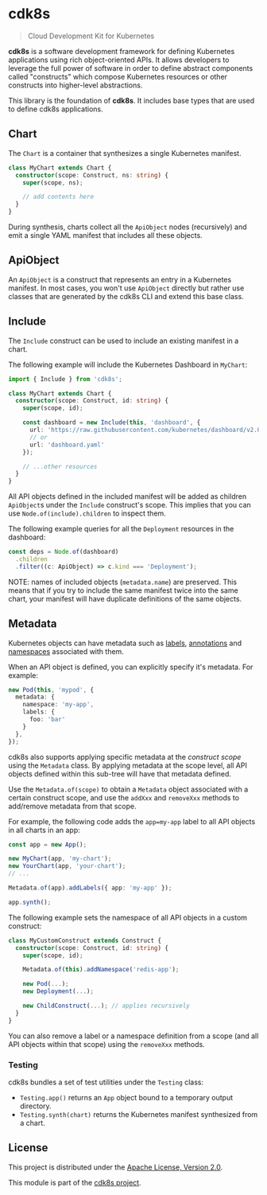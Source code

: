 # cdk8s

> Cloud Development Kit for Kubernetes

**cdk8s** is a software development framework for defining Kubernetes
applications using rich object-oriented APIs. It allows developers to leverage
the full power of software in order to define abstract components called
"constructs" which compose Kubernetes resources or other constructs into
higher-level abstractions.

This library is the foundation of **cdk8s**. It includes base types that are
used to define cdk8s applications.

## Chart

The `Chart` is a container that synthesizes a single Kubernetes manifest.

```ts
class MyChart extends Chart {
  constructor(scope: Construct, ns: string) {
    super(scope, ns);

    // add contents here
  }
}
```

During synthesis, charts collect all the `ApiObject` nodes (recursively) and
emit a single YAML manifest that includes all these objects.

## ApiObject

An `ApiObject` is a construct that represents an entry in a Kubernetes manifest.
In most cases, you won't use `ApiObject` directly but rather use classes that
are generated by the cdk8s CLI and extend this base class.


## Include

The `Include` construct can be used to include an existing manifest in a chart.

The following example will include the Kubernetes Dashboard in `MyChart`:

```ts
import { Include } from 'cdk8s';

class MyChart extends Chart {
  constructor(scope: Construct, id: string) {
    super(scope, id);

    const dashboard = new Include(this, 'dashboard', {
      url: 'https://raw.githubusercontent.com/kubernetes/dashboard/v2.0.0/aio/deploy/recommended.yaml',
      // or
      url: 'dashboard.yaml'
    });

    // ...other resources
  }
}
```

All API objects defined in the included manifest will be added as children
`ApiObject`s under the `Include` construct's scope. This implies that you can
use `Node.of(include).children` to inspect them.

The following example queries for all the `Deployment` resources in the
dashboard:

```ts
const deps = Node.of(dashboard)
  .children
  .filter((c: ApiObject) => c.kind === 'Deployment');
```

NOTE: names of included objects (`metadata.name`) are preserved. This means that
if you try to include the same manifest twice into the same chart, your manifest
will have duplicate definitions of the same objects.

## Metadata

Kubernetes objects can have metadata such as [labels], [annotations] and
[namespaces] associated with them.

[labels]: (https://kubernetes.io/docs/concepts/overview/working-with-objects/labels/)
[annotations]: (https://kubernetes.io/docs/concepts/overview/working-with-objects/annotations/)
[namespaces]: (https://kubernetes.io/docs/concepts/overview/working-with-objects/namespaces/)

When an API object is defined, you can explicitly specify it's metadata. For example:

```ts
new Pod(this, 'mypod', {
  metadata: {
    namespace: 'my-app',
    labels: {
      foo: 'bar'
    }
  },
});
```

cdk8s also supports applying specific metadata at the *construct scope* using
the `Metadata` class. By applying metadata at the scope level, all API objects
defined within this sub-tree will have that metadata defined.

Use the `Metadata.of(scope)` to obtain a `Metadata` object associated with a
certain construct scope, and use the `addXxx` and `removeXxx` methods to
add/remove metadata from that scope.

For example, the following code adds the `app=my-app` label to all API objects
in all charts in an app:

```ts
const app = new App();

new MyChart(app, 'my-chart');
new YourChart(app, 'your-chart');
// ...

Metadata.of(app).addLabels({ app: 'my-app' });

app.synth();
```

The following example sets the namespace of all API objects in a custom construct:

```ts
class MyCustomConstruct extends Construct {
  constructor(scope: Construct, id: string) {
    super(scope, id);

    Metadata.of(this).addNamespace('redis-app');

    new Pod(...);
    new Deployment(...);

    new ChildConstruct(...); // applies recursively
  }
}
```

You can also remove a label or a namespace definition from a scope (and all API
objects within that scope) using the `removeXxx` methods.

### Testing

cdk8s bundles a set of test utilities under the `Testing` class:

* `Testing.app()` returns an `App` object bound to a temporary output directory.
* `Testing.synth(chart)` returns the Kubernetes manifest synthesized from a
  chart.



## License

This project is distributed under the [Apache License, Version 2.0](./LICENSE).

This module is part of the [cdk8s project](https://github.com/awslabs/cdk8s).
